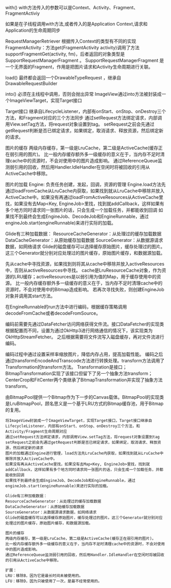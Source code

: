 
with()
with方法传入的参数可以是Context、Activity、Fragment、FragmentActiviy

如果是在子线程调用with方法,或者传入的是Application Context,请求和Application的生命周期同步

RequestManagerRetriever
根据传入Context的类型有不同的实现
FragmentActivity：方法get(FragmentActivity activity)调用了方法supportFragmentGet(activity, fm)，后者返回的对象类型是SupportRequestManagerFragment 。
SupportRequestManagerFragment 是一个无界面的Fragment，作用是把图片请求和Activity生命周期进行关联。

load()
最终都会返回一个DrawableTypeRequest ，继承自DrawableRequestBuilder

into()
必须在主线程中调用，否则会抛出异常
ImageView通过into方法被封装成一个ImageViewTarget，实现Target接口

Target接口
继承自LifecycleListener，内部有onStart、onStop、onDestroy三个方法，和Fragment对应的三个方法同步
通过setRequest方法绑定请求，内部调用View.setTag方法，将request对象设置到tag。
setRequest之前会先通过getRequest判断是否已绑定请求，如果绑定，取消请求、释放资源，然后绑定新的请求。

图片的缓存
两级内存缓存，第一级是LruCache，第二级是ActiveCache(缓存正在弱引用的图片)。
比一般内存缓存额外多一级缓存的意义在于，当内存不足时清理cache中的资源时，不会对使用中的图片造成影响。
通过ReferenceQueue监测弱引用的回收，然后用Handler.IdleHandler在空闲时将被回收的引用从ActiveCache中移除。

图片的加载
Engine: 负责任务创建，发起，回调，资源的管理
Engine.load方法先通过loadFromCache从LruCache内获取，如果找到就从LruCache中移除并放入ActiveCache中。如果没有再通过loadFromActiveResources从ActiveCache里找，如果没有去Map<Key, EngineJob>里找，找到就addCallback，这样如果有多个地方同时请求同一张图片的话，只会生成一个加载任务，并都能收到回调
如果找不到最终会生成EngineJob、DecodeJob和EngineRunnable，通过engineJob.start(engineRunnable)来进行实际的加载。

Glide有三种加载数据：
ResourceCacheGenerator：从处理过的缓存加载数据
DataCacheGenerator：从原始缓存加载数据
SourceGenerator：从数据源请求数据，如网络请求
Glide的磁盘缓存可以选择缓存原始图片，缓存处理过的图片。这三个Generator就分别对应处理过的图片缓存，原始图片缓存，和数据源加载。



先从cache中寻找资源，如果找到则将其从cache中移除并放入activeResources中，否则从activeResources中寻找。
cache是LruResourceCache对象，作为资源的LRU缓存；activeResources是以弱引用为值的Map，用于缓存使用中的资源。
比一般内存缓存额外多一级缓存的意义在于，当内存不足时清理cache中的资源时，不会对使用中的Bitmap造成影响。
若再次寻找失败，则创建EngineJob对象并调用其start方法。

在EngineRunnable的run方法中进行编码，根据缓存策略调用decodeFromCache或者decodeFromSource。

编码前需要先通过DataFetcher访问网络获得文件流。接口DataFetcher的实现类根据配置而不同，设置为通过OkHttp3进行网络通信的情况下，该实现类为OkHttpStreamFetcher。
之后根据需要将文件流写入磁盘缓存，再对文件流进行编码。

编码过程中通过设置采样率缩放图片，降低内存占用，提高加载性能。
编码之后通过transformEncodeAndTranscode方法进行转换处理。transform方法调用了Transformation的transform方法。
Transformation是接口；BitmapTransformation实现了该接口但留下了另一个抽象方法transform；CenterCrop和FitCenter两个类继承了BitmapTransformation并实现了抽象方法transform。

由BitmapPool提供一个Bitmap作为下一步的Canvas载体。BitmapPool的实现类是LruBitmapPool，顾名思义是一个基于LRU方式的Bitmap缓存池，用于Bitmap的复用。





	将ImageView封装成一个ImageViewTarget，实现Target接口，Target接口继承自LifecycleListener，内部有onStart、onStop、onDestroy三个方法，和Activity/Fragment生命周期对应
	通过setRequest方法绑定请求，内部调用View.setTag方法，将request对象设置到tag
	setRequest之前会先通过getRequest判断是否已绑定请求，如果绑定，取消请求、释放资源，然后绑定新的请求
	图片的加载通过Engine进行管理，load方法先LruCache内获取，如果找到就从LruCache中移除并放入ActiveCache中。
	如果没有再从ActiveCache里找，如果没有去Map<Key, EngineJob>里找，找到就addCallback，这样如果有多个地方同时请求同一张图片的话，只会生成一个加载任务，并都能收到回调
	如果找不到最终会生成EngineJob、DecodeJob和EngineRunnable，通过engineJob.start(engineRunnable)来进行实际的加载。

	Glide有三种加载数据：
	ResourceCacheGenerator：从处理过的缓存加载数据
	DataCacheGenerator：从原始缓存加载数据
	SourceGenerator：从数据源请求数据，如网络请求
	Glide的磁盘缓存可以选择缓存原始图片，缓存处理过的图片。这三个Generator就分别对应处理过的图片缓存，原始图片缓存，和数据源加载。

	图片的缓存
	两级内存缓存，第一级是LruCache，第二级是ActiveCache(缓存正在弱引用的图片)。
	比一般内存缓存额外多一级缓存的意义在于，当内存不足时清理cache中的资源时，不会对使用中的图片造成影响。
	通过ReferenceQueue监测弱引用的回收，然后用Handler.IdleHandler在空闲时将被回收的引用从ActiveCache中移除。
	
	扩展：
	LRU：移除B，因为它是最长时间未被使用的。
	LFU：移除D，因为只被使用了一次，是最不经常使用的。
